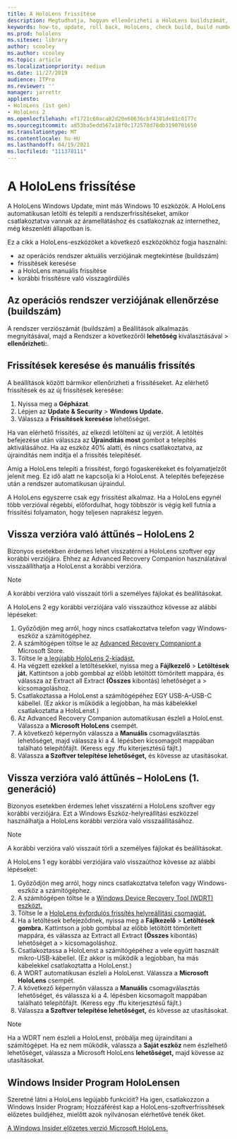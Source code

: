 ```yaml
---
title: A HoloLens frissítése
description: Megtudhatja, hogyan ellenőrizheti a HoloLens buildszámát, hogyan tarthatja naprakészen az eszközfrissítéseket, hogyan csatlakozhat az Insiders programhoz, és hogyan ússíthatja vissza a frissítéseket.
keywords: how-to, update, roll back, HoloLens, check build, build number
ms.prod: hololens
ms.sitesec: library
author: scooley
ms.author: scooley
ms.topic: article
ms.localizationpriority: medium
ms.date: 11/27/2019
audience: ITPro
ms.reviewer: ''
manager: jarrettr
appliesto:
- HoloLens (1st gen)
- HoloLens 2
ms.openlocfilehash: ef1721c60aca82d20e60636cbf4301de81c0177c
ms.sourcegitcommit: ad53ba5edd567a18f0c172578d78db3190701650
ms.translationtype: MT
ms.contentlocale: hu-HU
ms.lasthandoff: 04/19/2021
ms.locfileid: "111378111"
---
```

# <a name="update-hololens"></a>A HoloLens frissítése

A HoloLens Windows Update, mint más Windows 10 eszközök. A HoloLens automatikusan letölti és telepíti a rendszerfrissítéseket, amikor csatlakoztatva vannak az áramellátáshoz és csatlakoznak az internethez, még készenléti állapotban is.

Ez a cikk a HoloLens-eszközöket a következő eszközökhöz fogja használni:

- az operációs rendszer aktuális verziójának megtekintése (buildszám)
- frissítések keresése
- a HoloLens manuális frissítése
- korábbi frissítésre való visszagördülés

## <a name="check-your-operating-system-version-build-number"></a>Az operációs rendszer verziójának ellenőrzése (buildszám)

A rendszer verziószámát (buildszám) a Beállítások alkalmazás megnyitásával, majd a Rendszer a következőről **lehetőség** kiválasztásával  >  **ellenőrizheti:**.

## <a name="check-for-updates-and-manually-update"></a>Frissítések keresése és manuális frissítés

A beállítások között bármikor ellenőrizheti a frissítéseket.  Az elérhető frissítések és az új frissítések keresése:

1. Nyissa meg a **Gépházat**.
1. Lépjen az **Update & Security**  >  **Windows Update.**
1. Válassza a **Frissítések keresése** lehetőséget.

Ha van elérhető frissítés, az elkezdi letölteni az új verziót. A letöltés befejezése után válassza az **Újraindítás most** gombot a telepítés aktiválásához. Ha az eszköz 40% alatti, és nincs csatlakoztatva, az újraindítás nem indítja el a frissítés telepítését.

Amíg a HoloLens telepíti a frissítést, forgó fogaskerékeket és folyamatjelzőt jelenít meg. Ez idő alatt ne kapcsolja ki a HoloLenst. A telepítés befejezése után a rendszer automatikusan újraindul.

A HoloLens egyszerre csak egy frissítést alkalmaz.  Ha a HoloLens egynél több verzióval régebbi, előfordulhat, hogy többször is végig kell futnia a frissítési folyamaton, hogy teljesen naprakész legyen.

## <a name="go-back-to-a-previous-version---hololens-2"></a>Vissza verzióra való áttűnés – HoloLens 2

Bizonyos esetekben érdemes lehet visszatérni a HoloLens szoftver egy korábbi verziójára. Ehhez az Advanced Recovery Companion használatával visszaállíthatja a HoloLenst a korábbi verzióra.

> [!NOTE]
> A korábbi verzióra való visszaút törli a személyes fájlokat és beállításokat.

A HoloLens 2 egy korábbi verziójára való visszaúthoz kövesse az alábbi lépéseket:

1. Győződjön meg arról, hogy nincs csatlakoztatva telefon vagy Windows-eszköz a számítógéphez.
1. A számítógépen töltse le az [Advanced Recovery Companiont a](https://www.microsoft.com/p/advanced-recovery-companion/9p74z35sfrs8?activetab=pivot:overviewtab) Microsoft Store.
1. Töltse le [a legújabb HoloLens 2-kiadást.](https://aka.ms/hololens2download)
1. Ha végzett ezekkel a letöltésekkel, nyissa meg a **Fájlkezelő**  >  **Letöltések ját.** Kattintson a jobb gombbal az előbb letöltött tömörített mappára, és válassza az Extract all Extract **(Összes** kibontás) lehetőséget a  >   kicsomagoláshoz.
1. Csatlakoztassa a HoloLenst a számítógépéhez EGY USB-A–USB-C kábellel. (Ez akkor is működik a legjobban, ha más kábelekkel csatlakoztatta a HoloLenst.)
1. Az Advanced Recovery Companion automatikusan észleli a HoloLenst. Válassza a **Microsoft HoloLens** csempét.
1. A következő képernyőn válassza a **Manuális** csomagválasztás lehetőséget, majd válassza ki a 4. lépésben kicsomagolt mappában található telepítőfájlt. (Keress egy .ffu kiterjesztésű fájlt.)
1. Válassza **a Szoftver telepítése lehetőséget,** és kövesse az utasításokat.

## <a name="go-back-to-a-previous-version---hololens-1st-gen"></a>Vissza verzióra való áttűnés – HoloLens (1. generáció)

Bizonyos esetekben érdemes lehet visszatérni a HoloLens szoftver egy korábbi verziójára. Ezt a Windows Eszköz-helyreállítási eszközzel használhatja a HoloLens korábbi verzióra való visszaállításához.

> [!NOTE]
> A korábbi verzióra való visszaút törli a személyes fájlokat és beállításokat.

A HoloLens 1 egy korábbi verziójára való visszaúthoz kövesse az alábbi lépéseket:

1. Győződjön meg arról, hogy nincs csatlakoztatva telefon vagy Windows-eszköz a számítógéphez.
1. A számítógépen töltse le a [Windows Device Recovery Tool (WDRT) eszközt.](https://support.microsoft.com/help/12379)
1. Töltse le a [HoloLens évfordulós frissítés helyreállítási csomagját.](https://aka.ms/hololensrecovery)
1. Ha a letöltések befejeződnek, nyissa meg a **Fájlkezelő**  >  **Letöltések gombra.** Kattintson a jobb gombbal az előbb letöltött tömörített mappára, és válassza az Extract all Extract **(Összes** kibontás) lehetőséget a  >   kicsomagoláshoz.
1. Csatlakoztassa a HoloLenst a számítógépéhez a vele együtt használt mikro-USB-kábellel. (Ez akkor is működik a legjobban, ha más kábelekkel csatlakoztatta a HoloLenst.)
1. A WDRT automatikusan észleli a HoloLenst. Válassza a **Microsoft HoloLens** csempét.
1. A következő képernyőn válassza a **Manuális** csomagválasztás lehetőséget, és válassza ki a 4. lépésben kicsomagolt mappában található telepítőfájlt. (Keress egy .ffu kiterjesztésű fájlt.)
1. Válassza **a Szoftver telepítése lehetőséget,** és kövesse az utasításokat.

> [!NOTE]
> Ha a WDRT nem észleli a HoloLenst, próbálja meg újraindítani a számítógépet. Ha ez nem működik, válassza a **Saját eszköz** nem észlelhető lehetőséget, válassza a Microsoft HoloLens **lehetőséget,** majd kövesse az utasításokat.

## <a name="windows-insider-program-on-hololens"></a>Windows Insider Program HoloLensen

Szeretné látni a HoloLens legújabb funkcióit?  Ha igen, csatlakozzon a Windows Insider Program; Hozzáférést kap a HoloLens-szoftverfrissítések előzetes buildjéhez, mielőtt azok nyilvánosan elérhetővé tenék őket.

[A Windows Insider előzetes verzió Microsoft HoloLens.](hololens-insider.md)
